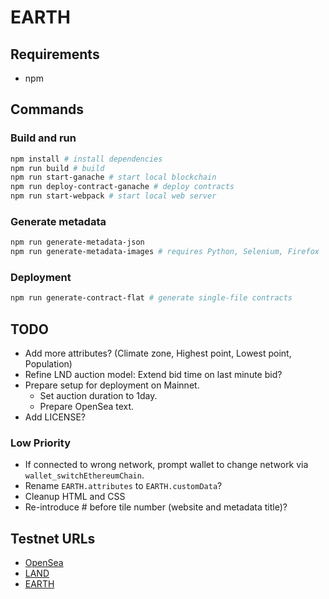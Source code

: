 # EARTH

## Requirements

- npm

## Commands

### Build and run
```bash
npm install # install dependencies
npm run build # build
npm run start-ganache # start local blockchain
npm run deploy-contract-ganache # deploy contracts
npm run start-webpack # start local web server
```

### Generate metadata
```bash
npm run generate-metadata-json
npm run generate-metadata-images # requires Python, Selenium, Firefox
```

### Deployment
```bash
npm run generate-contract-flat # generate single-file contracts
```

## TODO

- Add more attributes? (Climate zone, Highest point, Lowest point, Population)
- Refine LND auction model: Extend bid time on last minute bid?
- Prepare setup for deployment on Mainnet.
    - Set auction duration to 1day.
    - Prepare OpenSea text.
- Add LICENSE?

### Low Priority

- If connected to wrong network, prompt wallet to change network via `wallet_switchEthereumChain`.
- Rename `EARTH.attributes` to `EARTH.customData`?
- Cleanup HTML and CSS
- Re-introduce # before tile number (website and metadata title)?

## Testnet URLs

- [OpenSea](https://testnets.opensea.io/collection/earth-tiles)
- [LAND](https://rinkeby.etherscan.io/token/0x36154023b3a7d15c60fe99f14c1ed4d0b0de53d4#writeContract)
- [EARTH](https://rinkeby.etherscan.io/address/0x30E8782433b7cE079E8772c7f756E3bEfa6Aebb3#tokentxns)
